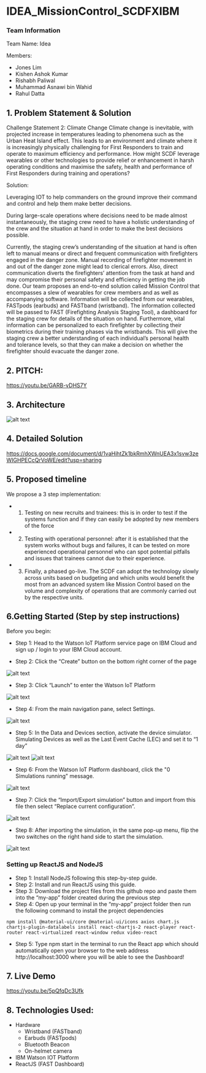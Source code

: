 # IDEA_MissionControl_SCDFXIBM

### Team Information
Team Name: Idea

Members:
- Jones Lim
- Kishen Ashok Kumar
- Rishabh Paliwal
- Muhammad Asnawi bin Wahid
- Rahul Datta 

## 1. Problem Statement & Solution

Challenge Statement 2: Climate Change
Climate change is inevitable, with projected increase in temperatures leading to phenomena such as the Urban Heat Island effect. This leads to an environment and climate where it is increasingly physically challenging for First Responders to train and operate to maximum efficiency and performance. How might SCDF leverage wearables or other technologies to provide relief or enhancement in harsh operating conditions and maximise the safety, health and performance of First Responders during training and operations?

Solution:

Leveraging IOT to help commanders on the ground improve their command and control and help them make better decisions.

During large-scale operations where decisions need to be made almost instantaneously, the staging crew need to have a holistic understanding of the crew and the situation at hand in order to make the best decisions possible.

Currently, the staging crew’s understanding of the situation at hand is often left to manual means or direct and frequent communication with firefighters engaged in the danger zone. Manual recording of firefighter movement in and out of the danger zone might lead to clerical errors. Also, direct communication diverts the firefighters’ attention from the task at hand and may compromise their personal safety and efficiency in getting the job done. Our team proposes an end-to-end solution called Mission Control that encompasses a slew of wearables for crew members and as well as accompanying software. Information will be collected from our wearables, FASTpods (earbuds) and FASTband (wristband). The information collected will be passed to FAST (Firefighting Analysis Staging Tool), a dashboard for the staging crew for details of the situation on hand. Furthermore, vital information can be personalized to each firefighter by collecting their biometrics during their training phases via the wristbands. This will give the staging crew a better understanding of each individual’s personal health and tolerance levels, so that they can make a decision on whether the firefighter should evacuate the danger zone.

## 2. PITCH:
https://youtu.be/GARB-vDHS7Y

## 3. Architecture
![alt text](https://github.com/KishenKumarrrrr/IDEA_MissionControl_SCDFXIBM/blob/readme/archi.png?raw=true)

## 4. Detailed Solution
https://docs.google.com/document/d/1vaHihtZk1bkRmhXWnUEA3x1svw3zeWIGHPECcQrVoWE/edit?usp=sharing

## 5. Proposed timeline
We propose a 3 step implementation:

- 1. Testing on new recruits and trainees: this is in order to test if the systems function and if they can easily be adopted by new members of the force
- 2. Testing with operational personnel: after it is established that the system works without bugs and failures, it can be tested on more experienced operational personnel who can spot potential pitfalls and issues that trainees cannot due to their experience.
- 3. Finally, a phased go-live. The SCDF can adopt the technology slowly across units based on budgeting and which units would benefit the most from an advanced system like Mission Control based on the volume and complexity of operations that are commonly carried out by the respective units.

## 6.Getting Started (Step by step instructions)

Before you begin:
- Step 1: Head to the Watson IoT Platform service page on IBM Cloud and sign up / login to your IBM Cloud account.

- Step 2: Click the “Create” button on the bottom right corner of the page

![alt text](https://github.com/KishenKumarrrrr/IDEA_MissionControl_SCDFXIBM/blob/readme/Create.png?raw=true)

- Step 3: Click “Launch” to enter the Watson IoT Platform

![alt text](https://github.com/KishenKumarrrrr/IDEA_MissionControl_SCDFXIBM/blob/readme/Launch.png?raw=true)


- Step 4: From the main navigation pane, select Settings.

![alt text](https://github.com/KishenKumarrrrr/IDEA_MissionControl_SCDFXIBM/blob/readme/Settings.png?raw=true)

- Step 5: In the Data and Devices section, activate the device simulator. Simulating Devices as well as the Last Event Cache (LEC) and set it to “1 day”

![alt text](https://github.com/KishenKumarrrrr/IDEA_MissionControl_SCDFXIBM/blob/readme/Device-Sim.png?raw=true)
![alt text](https://github.com/KishenKumarrrrr/IDEA_MissionControl_SCDFXIBM/blob/readme/Last-Event-Cache.png?raw=true)

- Step 6: From the Watson IoT Platform dashboard, click the "0 Simulations running" message.

![alt text](https://github.com/KishenKumarrrrr/IDEA_MissionControl_SCDFXIBM/blob/readme/0Sim.png?raw=true)

- Step 7: Click the “Import/Export simulation” button and import from this file then select “Replace current configuration”.

![alt text](https://github.com/KishenKumarrrrr/IDEA_MissionControl_SCDFXIBM/blob/readme/Import-Export.png?raw=true)

- Step 8: After importing the simulation, in the same pop-up menu, flip the two switches on the right hand side to start the simulation.

![alt text](https://github.com/KishenKumarrrrr/IDEA_MissionControl_SCDFXIBM/blob/readme/Start.png?raw=true)

### Setting up ReactJS and NodeJS
- Step 1: Install NodeJS following this step-by-step guide.
- Step 2: Install and run ReactJS using this guide.
- Step 3: Download the project files from this github repo and paste them into the “my-app” folder created during the previous step
- Step 4: Open up your terminal in the “my-app” project folder then run the following command to install the project dependencies
```
npm install @material-ui/core @material-ui/icons axios chart.js chartjs-plugin-datalabels install react-chartjs-2 react-player react-router react-virtualized react-window redux video-react
```
- Step 5: Type npm start in the terminal to run the React app which should automatically open your browser to the web address http://localhost:3000 where you will be able to see the Dashboard!

## 7. Live Demo
https://youtu.be/5pQfqDc3Ufk

## 8. Technologies Used:

- Hardware
    * Wristband (FASTband)
    * Earbuds (FASTpods)
    * Bluetooth Beacon
    * On-helmet camera
- IBM Watson IOT Platform
- ReactJS (FAST Dashboard)
